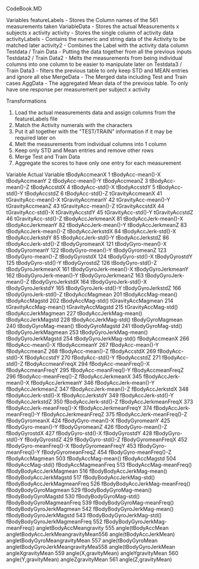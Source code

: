 CodeBook.MD

Variables
featureLabels - Stores the Column names of the 561 measurements taken
VariableData - Stores the actual Measurements x subjects x activity
activity - Stores the single column of activity data
activityLabels - Contains the numeric and string data of the Activity to be matched later
activity2 - Combines the Label with the activity data column
Testdata / Train Data - Putting the data together from all the previous inputs
Testdata2 / Train Data2 - Melts the measurements from being individual columns into one column to be easier to manipulate later on
Testdata3 / Train Data3 - filters the previous table to only keep STD and MEAN entries and ignore all else
MergeData - The Merged data including Test and Train cases
AggData - The aggregated Mean data of the previous table. To only have one response per measurement per subject x activity

Transformations
1. Load the actual measurements data and assign columns from the featureLabels file
2. Match the Activity numerals with the characters
3. Put it all together with the "TEST/TRAIN" information if it may be required later on
4. Melt the measurements from individual columns into 1 column
5. Keep only STD and Mean entries and remove other rows
6. Merge Test and Train Data
7. Aggregate the scores to have only one entry for each measurement

Variable			Actual Variable
tBodyAccmeanX			1 tBodyAcc-mean()-X
tBodyAccmeanY			2 tBodyAcc-mean()-Y
tBodyAccmeanZ			3 tBodyAcc-mean()-Z
tBodyAccstdX			4 tBodyAcc-std()-X
tBodyAccstdY			5 tBodyAcc-std()-Y
tBodyAccstdZ			6 tBodyAcc-std()-Z
tGravityAccmeanX		41 tGravityAcc-mean()-X
tGravityAccmeanY		42 tGravityAcc-mean()-Y
tGravityAccmeanZ		43 tGravityAcc-mean()-Z
tGravityAccstdX			44 tGravityAcc-std()-X
tGravityAccstdY			45 tGravityAcc-std()-Y
tGravityAccstdZ			46 tGravityAcc-std()-Z
tBodyAccJerkmeanX		81 tBodyAccJerk-mean()-X
tBodyAccJerkmeanY		82 tBodyAccJerk-mean()-Y
tBodyAccJerkmeanZ		83 tBodyAccJerk-mean()-Z
tBodyAccJerkstdX		84 tBodyAccJerk-std()-X
tBodyAccJerkstdY		85 tBodyAccJerk-std()-Y
tBodyAccJerkstdZ		86 tBodyAccJerk-std()-Z
tBodyGyromeanX			121 tBodyGyro-mean()-X
tBodyGyromeanY			122 tBodyGyro-mean()-Y
tBodyGyromeanZ			123 tBodyGyro-mean()-Z
tBodyGyrostdX			124 tBodyGyro-std()-X
tBodyGyrostdY			125 tBodyGyro-std()-Y
tBodyGyrostdZ			126 tBodyGyro-std()-Z
tBodyGyroJerkmeanX		161 tBodyGyroJerk-mean()-X
tBodyGyroJerkmeanY		162 tBodyGyroJerk-mean()-Y
tBodyGyroJerkmeanZ		163 tBodyGyroJerk-mean()-Z
tBodyGyroJerkstdX		164 tBodyGyroJerk-std()-X
tBodyGyroJerkstdY		165 tBodyGyroJerk-std()-Y
tBodyGyroJerkstdZ		166 tBodyGyroJerk-std()-Z
tBodyAccMagmean			201 tBodyAccMag-mean()
tBodyAccMagstd			202 tBodyAccMag-std()
tGravityAccMagmean		214 tGravityAccMag-mean()
tGravityAccMagstd		215 tGravityAccMag-std()
tBodyAccJerkMagmean		227 tBodyAccJerkMag-mean()
tBodyAccJerkMagstd		228 tBodyAccJerkMag-std()
tBodyGyroMagmean		240 tBodyGyroMag-mean()
tBodyGyroMagstd			241 tBodyGyroMag-std()
tBodyGyroJerkMagmean		253 tBodyGyroJerkMag-mean()
tBodyGyroJerkMagstd		254 tBodyGyroJerkMag-std()
fBodyAccmeanX			266 fBodyAcc-mean()-X
fBodyAccmeanY			267 fBodyAcc-mean()-Y
fBodyAccmeanZ			268 fBodyAcc-mean()-Z
fBodyAccstdX			269 fBodyAcc-std()-X
fBodyAccstdY			270 fBodyAcc-std()-Y
fBodyAccstdZ			271 fBodyAcc-std()-Z
fBodyAccmeanFreqX		294 fBodyAcc-meanFreq()-X
fBodyAccmeanFreqY		295 fBodyAcc-meanFreq()-Y
fBodyAccmeanFreqZ		296 fBodyAcc-meanFreq()-Z
fBodyAccJerkmeanX		345 fBodyAccJerk-mean()-X
fBodyAccJerkmeanY		346 fBodyAccJerk-mean()-Y
fBodyAccJerkmeanZ		347 fBodyAccJerk-mean()-Z
fBodyAccJerkstdX		348 fBodyAccJerk-std()-X
fBodyAccJerkstdY		349 fBodyAccJerk-std()-Y
fBodyAccJerkstdZ		350 fBodyAccJerk-std()-Z
fBodyAccJerkmeanFreqX		373 fBodyAccJerk-meanFreq()-X
fBodyAccJerkmeanFreqY		374 fBodyAccJerk-meanFreq()-Y
fBodyAccJerkmeanFreqZ		375 fBodyAccJerk-meanFreq()-Z
fBodyGyromeanX			424 fBodyGyro-mean()-X
fBodyGyromeanY			425 fBodyGyro-mean()-Y
fBodyGyromeanZ			426 fBodyGyro-mean()-Z
fBodyGyrostdX			427 fBodyGyro-std()-X
fBodyGyrostdY			428 fBodyGyro-std()-Y
fBodyGyrostdZ			429 fBodyGyro-std()-Z
fBodyGyromeanFreqX		452 fBodyGyro-meanFreq()-X
fBodyGyromeanFreqY		453 fBodyGyro-meanFreq()-Y
fBodyGyromeanFreqZ		454 fBodyGyro-meanFreq()-Z
fBodyAccMagmean			503 fBodyAccMag-mean()
fBodyAccMagstd			504 fBodyAccMag-std()
fBodyAccMagmeanFreq		513 fBodyAccMag-meanFreq()
fBodyBodyAccJerkMagmean		516 fBodyBodyAccJerkMag-mean()
fBodyBodyAccJerkMagstd		517 fBodyBodyAccJerkMag-std()
fBodyBodyAccJerkMagmeanFreq	526 fBodyBodyAccJerkMag-meanFreq()
fBodyBodyGyroMagmean		529 fBodyBodyGyroMag-mean()
fBodyBodyGyroMagstd		530 fBodyBodyGyroMag-std()
fBodyBodyGyroMagmeanFreq	539 fBodyBodyGyroMag-meanFreq()
fBodyBodyGyroJerkMagmean	542 fBodyBodyGyroJerkMag-mean()
fBodyBodyGyroJerkMagstd		543 fBodyBodyGyroJerkMag-std()
fBodyBodyGyroJerkMagmeanFreq	552 fBodyBodyGyroJerkMag-meanFreq()
angletBodyAccMeangravity	555 angle(tBodyAccMean
angletBodyAccJerkMeangravityMean556 angle(tBodyAccJerkMean)
angletBodyGyroMeangravityMean	557 angle(tBodyGyroMean
angletBodyGyroJerkMeangravityMea558 angle(tBodyGyroJerkMean
angleXgravityMean		559 angle(X,gravityMean)
angleYgravityMean		560 angle(Y,gravityMean)
angleZgravityMean		561 angle(Z,gravityMean)
